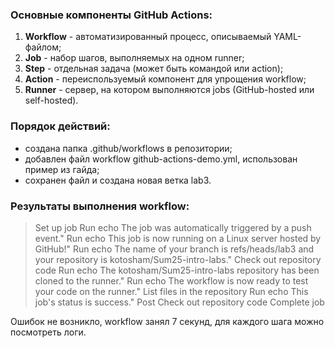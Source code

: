 ### Основные компоненты GitHub Actions:
1. **Workflow** - автоматизированный процесс, описываемый YAML-файлом;
2. **Job** - набор шагов, выполняемых на одном runner;
3. **Step** - отдельная задача (может быть командой или action);
4. **Action** - переиспользуемый компонент для упрощения workflow;
5. **Runner** - сервер, на котором выполняются jobs (GitHub-hosted или self-hosted).

### Порядок действий:
- создана папка .github/workflows в репозитории;
- добавлен файл workflow github-actions-demo.yml, использован пример из гайда;
- сохранен файл и создана новая ветка lab3.

### Результаты выполнения workflow:
> Set up job
> Run echo The job was automatically triggered by a push event."
> Run echo This job is now running on a Linux server hosted by GitHub!"
> Run echo The name of your branch is refs/heads/lab3 and your repository is kotosham/Sum25-intro-labs."
> Check out repository code
> Run echo The kotosham/Sum25-intro-labs repository has been cloned to the runner."
> Run echo The workflow is now ready to test your code on the runner."
> List files in the repository
> Run echo This job's status is success."
> Post Check out repository code
> Complete job
  
Ошибок не возникло, workflow занял 7 секунд, для каждого шага можно посмотреть логи.